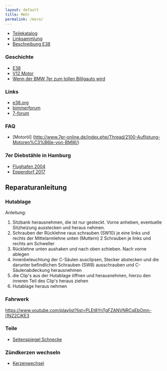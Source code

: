 ```yaml
---
layout: default
title: Mehr
permalink: /more/
---
```


* [Teilekatalog](http://de.bmwfans.info/vin/decoder?vin=DH38229)
* [Linksammlung](http://www.7-forum.com/links/index1.php?site=vcat&cat=4)
* [Beschreibung E38](http://www.7-forum.com/modelle/e38/)

### Geschichte
* [E38](http://www.7-forum.com/modelle/e38/index.php)
* [V12 Motor](http://www.7-forum.com/modelle/v12-geschichte.php)
* [Wenn der BMW 7er zum tollen Billigauto wird](https://www.welt.de/motor/fahrberichte-tests/oldtimer/article162896916/Wenn-der-BMW-7er-zum-tollen-Billigauto-wird.html)

### Links
* [e38.org](http://e38.org/)
* [bimmerforum](https://www.bimmerforums.com/forum/forumdisplay.php?274-1995-2001-(E38))
* [7-forum](http://www.7-forum.com/forum/bmw-7er-modelle/bmw-7er-modell-e38/)

### FAQ
* [Motoröl] (http://www.7er-online.de/index.php/Thread/2100-Auflistung-Motoren%C3%B6le-von-BMW/)

### 7er Diebstähle in Hamburg
* [Flughafen 2004](http://www.7-forum.com/forum/18/diebstahl-hamburg-flughafen-meines-e32-750il-26350.html)
* [Eppendorf 2017](http://www.7-forum.com/forum/18/achtung-grauer-b9-e23-heute-gestohlen-227457.html)

## Reparaturanleitung
### Hutablage
Anleitung:
1. Sitzbank herausnehmen, die ist nur gesteckt. Vorne anheben, eventuelle Sitzheizung ausstecken und heraus nehmen.
2. Schrauben der Rücklehne raus schrauben (SW10) je eine links und rechts der Mittelarmlehne unten (Muttern) 2 Schrauben je links und rechts am Schweller
3. Rücklehne unten aushaken und nach oben schieben. Nach vorne ablegen
4. Innenbeleuchtung der C-Säulen ausclipsen, Stecker abstecken und die darunter befindlichen Schrauben (SW8) ausschrauben und C-Säulenabdeckung herausnehmen
5. die Clip's aus der Hutablage öffnen und herausnehmen, hierzu den inneren Teil des Clip's heraus ziehen
6. Hutablage heraus nehmen

### Fahrwerk
https://www.youtube.com/playlist?list=PLEt8YnTgFZANVNRCqEbOmn-j1NZ2CiKE3

### Teile
* [Seitenspiegel Schnecke](http://www.sehling.net/zahnraeder-kegelraeder-zahnstangen-schnecken/schnecken-mo-02-mo-075/schnecken-1gaengig-rechts/schnecke-modul-02-rechts-d35mm.html)

### Zündkerzen wechseln
* [Kerzenwechsel](http://www.750i.de/d/kerzenwechsel.htm)

